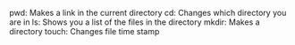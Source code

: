 pwd: Makes a link in the current directory
cd: Changes which directory you are in
ls: Shows you a list of the files in the directory
mkdir: Makes a directory
touch: Changes file time stamp 